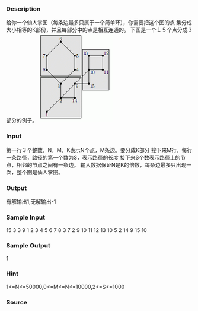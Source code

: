 
### Description
给你一个仙人掌图（每条边最多只属于一个简单环），你需要把这个图的点
集分成大小相等的K部份，并且每部分中的点是相互连通的。
下图是一个１５个点分成３部分的例子。
![](/JudgeOnline/upload/201406/11(2).jpg)
### Input
第一行３个整数，N，M，K表示N个点，M条边。要分成K部分
接下来M行，每行一条路径，路径的第一个数为S，表示路径的长度
接下来S个数表示路径上的节点，相邻的节点之间有一条边。
输入数据保证N是K的倍数，每条边最多只出现一次，整个图是仙人掌图。
### Output
有解输出1,无解输出-1
### Sample Input
15 3 3
9 1 2 3 4 5 6 7 8 3
7 2 9 10 11 12 13 10
5 2 14 9 15 10

### Sample Output
1
### Hint
1<=N<=50000,0<=M<=N<=10000,2<=S<=1000
### Source
